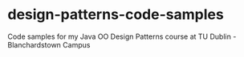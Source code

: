 # design-patterns-code-samples
Code samples for my Java OO Design Patterns course at TU Dublin - Blanchardstown Campus
